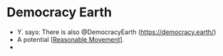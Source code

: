 # Democracy Earth
- Y. says: There is also @DemocracyEarth (https://democracy.earth/)
- A potential [[Reasonable Movement]].
- 

[//begin]: # "Autogenerated link references for markdown compatibility"
[Reasonable Movement]: reasonable-movement.md "Reasonable Movement"
[//end]: # "Autogenerated link references"